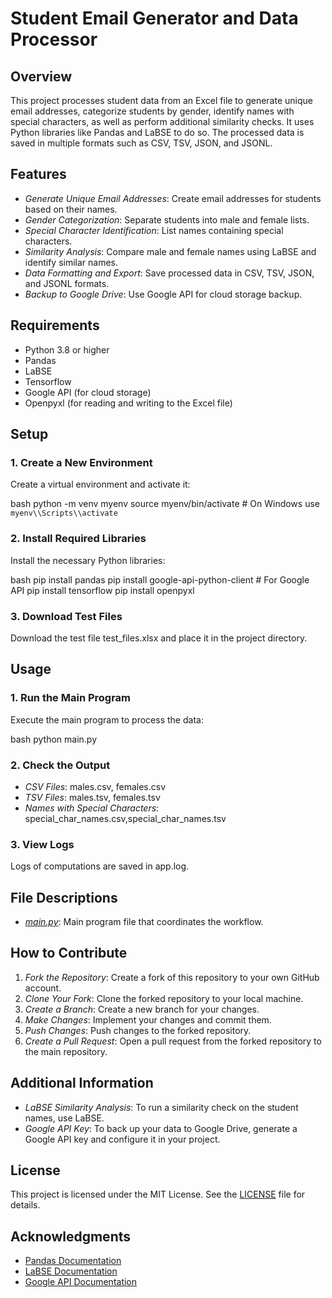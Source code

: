 # Student Email Generator and Data Processor

## Overview

This project processes student data from an Excel file to generate unique email addresses, categorize students by gender, identify names with special characters, as well as perform additional similarity checks. It uses Python libraries like Pandas and LaBSE to do so. The processed data is saved in multiple formats such as CSV, TSV, JSON, and JSONL.

## Features

- *Generate Unique Email Addresses*: Create email addresses for students based on their names.
- *Gender Categorization*: Separate students into male and female lists.
- *Special Character Identification*: List names containing special characters.
- *Similarity Analysis*: Compare male and female names using LaBSE and identify similar names.
- *Data Formatting and Export*: Save processed data in CSV, TSV, JSON, and JSONL formats.
- *Backup to Google Drive*: Use Google API for cloud storage backup.

## Requirements

- Python 3.8 or higher
- Pandas
- LaBSE
- Tensorflow
- Google API (for cloud storage)
- Openpyxl (for reading and writing to the Excel file)

## Setup

### 1. Create a New Environment

Create a virtual environment and activate it:

bash
python -m venv myenv
source myenv/bin/activate  # On Windows use `myenv\\Scripts\\activate`



### 2. Install Required Libraries

Install the necessary Python libraries:

bash
pip install pandas
pip install google-api-python-client  # For Google API
pip install tensorflow
pip install openpyxl



### 3. Download Test Files

Download the test file test_files.xlsx and place it in the project directory.

## Usage

### 1. Run the Main Program

Execute the main program to process the data:

bash
python main.py



### 2. Check the Output

- *CSV Files*: males.csv, females.csv
- *TSV Files*: males.tsv, females.tsv
- *Names with Special Characters*: special_char_names.csv,special_char_names.tsv

### 3. View Logs

Logs of computations are saved in app.log.

## File Descriptions

- [*main.py*](http://main.py/): Main program file that coordinates the workflow.

## How to Contribute

1. *Fork the Repository*: Create a fork of this repository to your own GitHub account.
2. *Clone Your Fork*: Clone the forked repository to your local machine.
3. *Create a Branch*: Create a new branch for your changes.
4. *Make Changes*: Implement your changes and commit them.
5. *Push Changes*: Push changes to the forked repository.
6. *Create a Pull Request*: Open a pull request from the forked repository to the main repository.

## Additional Information

- *LaBSE Similarity Analysis*: To run a similarity check on the student names, use LaBSE.
- *Google API Key*: To back up your data to Google Drive, generate a Google API key and configure it in your project.

## License

This project is licensed under the MIT License. See the [LICENSE](https://www.notion.so/LICENSE) file for details.

## Acknowledgments

- [Pandas Documentation](https://pandas.pydata.org/pandas-docs/stable/)
- [LaBSE Documentation](https://github.com/google-research/bert/blob/master/docs/LaBSE.md)
- [Google API Documentation](https://developers.google.com/drive/api/v3/about-sdk)